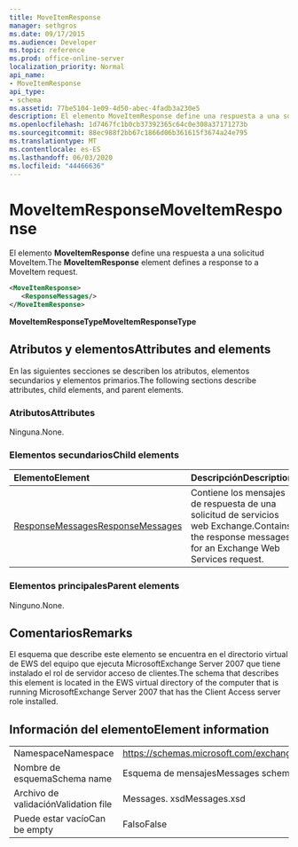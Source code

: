 ```yaml
---
title: MoveItemResponse
manager: sethgros
ms.date: 09/17/2015
ms.audience: Developer
ms.topic: reference
ms.prod: office-online-server
localization_priority: Normal
api_name:
- MoveItemResponse
api_type:
- schema
ms.assetid: 77be5104-1e09-4d50-abec-4fadb3a230e5
description: El elemento MoveItemResponse define una respuesta a una solicitud MoveItem.
ms.openlocfilehash: 1d7467fc1b0cb37392365c64c0e308a37171273b
ms.sourcegitcommit: 88ec988f2bb67c1866d06b361615f3674a24e795
ms.translationtype: MT
ms.contentlocale: es-ES
ms.lasthandoff: 06/03/2020
ms.locfileid: "44466636"
---
```

# <a name="moveitemresponse"></a><span data-ttu-id="2f83a-103">MoveItemResponse</span><span class="sxs-lookup"><span data-stu-id="2f83a-103">MoveItemResponse</span></span>

<span data-ttu-id="2f83a-104">El elemento **MoveItemResponse** define una respuesta a una solicitud MoveItem.</span><span class="sxs-lookup"><span data-stu-id="2f83a-104">The **MoveItemResponse** element defines a response to a MoveItem request.</span></span> 
  
```xml
<MoveItemResponse>
   <ResponseMessages/>
</MoveItemResponse>
```

 <span data-ttu-id="2f83a-105">**MoveItemResponseType**</span><span class="sxs-lookup"><span data-stu-id="2f83a-105">**MoveItemResponseType**</span></span>
## <a name="attributes-and-elements"></a><span data-ttu-id="2f83a-106">Atributos y elementos</span><span class="sxs-lookup"><span data-stu-id="2f83a-106">Attributes and elements</span></span>

<span data-ttu-id="2f83a-107">En las siguientes secciones se describen los atributos, elementos secundarios y elementos primarios.</span><span class="sxs-lookup"><span data-stu-id="2f83a-107">The following sections describe attributes, child elements, and parent elements.</span></span>
  
### <a name="attributes"></a><span data-ttu-id="2f83a-108">Atributos</span><span class="sxs-lookup"><span data-stu-id="2f83a-108">Attributes</span></span>

<span data-ttu-id="2f83a-109">Ninguna.</span><span class="sxs-lookup"><span data-stu-id="2f83a-109">None.</span></span>
  
### <a name="child-elements"></a><span data-ttu-id="2f83a-110">Elementos secundarios</span><span class="sxs-lookup"><span data-stu-id="2f83a-110">Child elements</span></span>

|<span data-ttu-id="2f83a-111">**Elemento**</span><span class="sxs-lookup"><span data-stu-id="2f83a-111">**Element**</span></span>|<span data-ttu-id="2f83a-112">**Descripción**</span><span class="sxs-lookup"><span data-stu-id="2f83a-112">**Description**</span></span>|
|:-----|:-----|
|[<span data-ttu-id="2f83a-113">ResponseMessages</span><span class="sxs-lookup"><span data-stu-id="2f83a-113">ResponseMessages</span></span>](responsemessages.md) <br/> |<span data-ttu-id="2f83a-114">Contiene los mensajes de respuesta de una solicitud de servicios web Exchange.</span><span class="sxs-lookup"><span data-stu-id="2f83a-114">Contains the response messages for an Exchange Web Services request.</span></span>  <br/> |
   
### <a name="parent-elements"></a><span data-ttu-id="2f83a-115">Elementos principales</span><span class="sxs-lookup"><span data-stu-id="2f83a-115">Parent elements</span></span>

<span data-ttu-id="2f83a-116">Ninguno.</span><span class="sxs-lookup"><span data-stu-id="2f83a-116">None.</span></span>
  
## <a name="remarks"></a><span data-ttu-id="2f83a-117">Comentarios</span><span class="sxs-lookup"><span data-stu-id="2f83a-117">Remarks</span></span>

<span data-ttu-id="2f83a-118">El esquema que describe este elemento se encuentra en el directorio virtual de EWS del equipo que ejecuta MicrosoftExchange Server 2007 que tiene instalado el rol de servidor acceso de clientes.</span><span class="sxs-lookup"><span data-stu-id="2f83a-118">The schema that describes this element is located in the EWS virtual directory of the computer that is running MicrosoftExchange Server 2007 that has the Client Access server role installed.</span></span>
  
## <a name="element-information"></a><span data-ttu-id="2f83a-119">Información del elemento</span><span class="sxs-lookup"><span data-stu-id="2f83a-119">Element information</span></span>

|||
|:-----|:-----|
|<span data-ttu-id="2f83a-120">Namespace</span><span class="sxs-lookup"><span data-stu-id="2f83a-120">Namespace</span></span>  <br/> |https://schemas.microsoft.com/exchange/services/2006/messages  <br/> |
|<span data-ttu-id="2f83a-121">Nombre de esquema</span><span class="sxs-lookup"><span data-stu-id="2f83a-121">Schema name</span></span>  <br/> |<span data-ttu-id="2f83a-122">Esquema de mensajes</span><span class="sxs-lookup"><span data-stu-id="2f83a-122">Messages schema</span></span>  <br/> |
|<span data-ttu-id="2f83a-123">Archivo de validación</span><span class="sxs-lookup"><span data-stu-id="2f83a-123">Validation file</span></span>  <br/> |<span data-ttu-id="2f83a-124">Messages. xsd</span><span class="sxs-lookup"><span data-stu-id="2f83a-124">Messages.xsd</span></span>  <br/> |
|<span data-ttu-id="2f83a-125">Puede estar vacío</span><span class="sxs-lookup"><span data-stu-id="2f83a-125">Can be empty</span></span>  <br/> |<span data-ttu-id="2f83a-126">Falso</span><span class="sxs-lookup"><span data-stu-id="2f83a-126">False</span></span>  <br/> |
   

